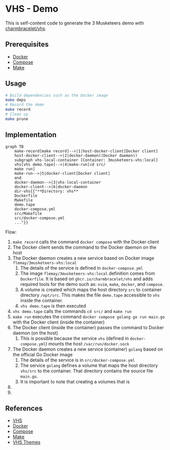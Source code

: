 # VHS - Demo

This is self-content code to generate the 3 Musketeers demo with [charmbracelet/vhs](https://github.com/charmbracelet/vhs).

## Prerequisites

- [Docker](https://www.docker.com/)
- [Compose](https://docs.docker.com/compose/)
- [Make](https://www.gnu.org/software/make/)

## Usage

```bash
# Build dependencies such as the Docker image
make deps
# Record the demo
make record
# Clean up
make prune
```

## Implementation

```mermaid
graph TB
    make-record[make record]-->|1|host-docker-client[Docker client]
    host-docker-client-->|2|docker-daemon((Docker daemon))
    subgraph vhs-local-container [Container: 3musketeers-vhs:local]
    vhs[vhs demo.tape]-->|4|make-run[cd src/
    make run]
    make-run-->|5|docker-client[Docker client]
    end
    docker-daemon-->|3|vhs-local-container
    docker-client-->|6|docker-daemon
    dir-vhs{{"**Directory: vhs**
    Dockerfile
    Makefile
    demo.tape
    docker-compose.yml
    src/Makefile
    src/docker-compose.yml
    ..."}}
```

Flow:

1. `make record` calls the command `docker compose` with the Docker client
2. The Docker client sends the command to the Docker daemon on the host
3. The Docker daemon creates a new service based on Docker image `flemay/3musketeers-vhs:local`
	1. The details of the service is defined in `docker-compose.yml`
	1. The image `flemay/3musketeers-vhs:local` definition comes from `Dockerfile`. It is based on `ghcr.io/charmbracelet/vhs` and adds required tools for the demo such as: `nvim`, `make`, `docker`, and `compose`.
	1. A volume is created which maps the host directory `src` to container directory `/opt/src`. This makes the file `demo.tape` accessible to `vhs` inside the container.
	1. `vhs demo.tape` is then executed
4. `vhs demo.tape` calls the commands `cd src/` and `make run`
5. `make run` executes the command `docker compose golang go run main.go` with the Docker client (inside the container)
6. The Docker client (inside the container) passes the command to Docker daemon (on the host)
	1. This is possible because the service `vhs` (defined in `docker-compose.yml`) mounts the host `/var/run/docker.sock`
7. The Docker daemon creates a new service (container) `golang` based on the official Go Docker image
	1. The details of the service is in `src/docker-compose.yml`
	1. The service `golang` defines a volume that maps the host directory `vhs/src` to the container. That directory contains the source file `main.go`.
	1. It is important to note that creating a volumes that is
8.
9.

## References

- [VHS](https://github.com/charmbracelet/vhs)
- [Docker](https://www.docker.com/)
- [Compose](https://docs.docker.com/compose/)
- [Make](https://www.gnu.org/software/make/)
- [VHS Themes](https://github.com/flemay/vhs-themes)
